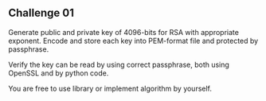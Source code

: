 ## Challenge 01

Generate public and private key of 4096-bits for RSA with appropriate exponent. Encode and store each key into PEM-format file and protected by passphrase.

Verify the key can be read by using correct passphrase, both using OpenSSL and by python code.

You are free to use library or implement algorithm by yourself.